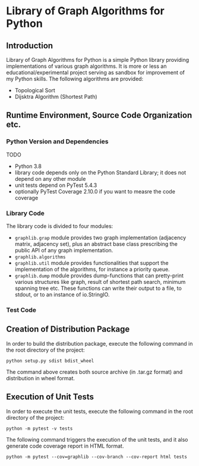 # Library of Graph Algorithms for Python

## Introduction
Library of Graph Algorithms for Python is a simple Python library providing implementations of various graph algorithms. It is more or less an educational/experimental project serving as sandbox for improvement of my Python skills. The following algorithms are provided:
- Topological Sort
- Dijsktra Algorithm (Shortest Path)


## Runtime Environment, Source Code Organization etc.

### Python Version and Dependencies
TODO
- Python 3.8
- library code depends only on the Python Standard Library; it does not depend on any other module
- unit tests depend on PyTest 5.4.3
- optionally PyTest Coverage 2.10.0 if you want to measre the code coverage

### Library Code
The library code is divided to four modules:
- `graphlib.grap` module provides two graph implementation (adjacency matrix, adjacency set), plus
an abstract base class prescribing the public API of any graph implementation.
- `graphlib.algorithms`
- `graphlib.util` module provides functionalities that support the implementation of the algorithms, for instance a priority queue.
- `graphlib.dump` module provides dump-functions that can pretty-print various structures like graph, result of shortest path search, minimum spanning tree etc. These functions can write their output to a file, to stdout, or to an instance of io.StringIO.


### Test Code


## Creation of Distribution Package
In order to build the distribution package, execute the following command in the root directory of the project:
```
python setup.py sdist bdist_wheel
```

The command above creates both source archive (in .tar.gz format) and distribution in wheel format.


## Execution of Unit Tests
In order to execute the unit tests, execute the following command in the root directory of the project:
```
python -m pytest -v tests
```

The following command triggers the execution of the unit tests, and it also generate code coverage report in HTML format.
```
python -m pytest --cov=graphlib --cov-branch --cov-report html tests
```
